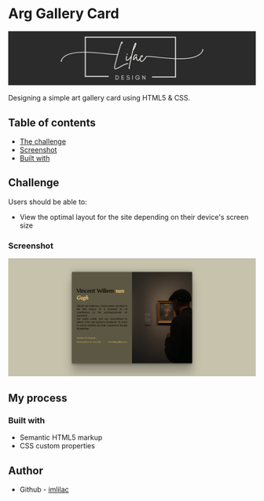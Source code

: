 # Arg Gallery Card

![logo](https://github.com/imlilac/art-gallery-card/blob/main/assets/img/banner.jpg)

Designing a simple art gallery card using HTML5 & CSS.

## Table of contents

-  [The challenge](#the-challenge)
-  [Screenshot](#screenshot)
-  [Built with](#built-with)

## Challenge

Users should be able to:

-  View the optimal layout for the site depending on their device's screen size

### Screenshot

![](https://github.com/imlilac/art-gallery-card/blob/main/assets/img/art-gallery.png)

## My process

### Built with

-  Semantic HTML5 markup
-  CSS custom properties

## Author

-  Github - [imlilac](https://github.com/imlilac)
